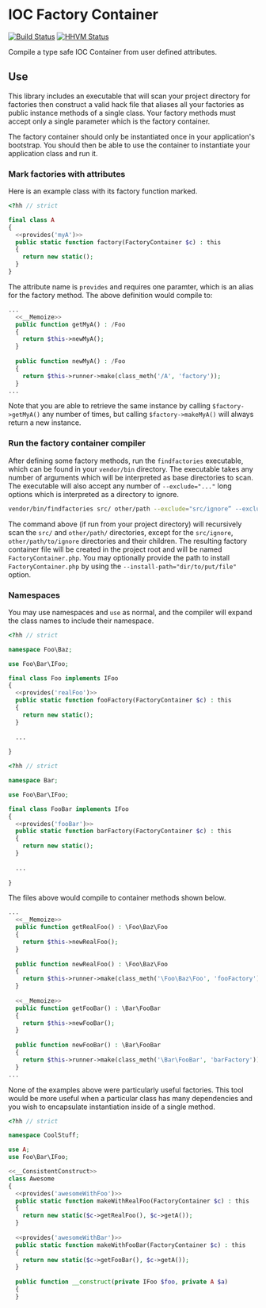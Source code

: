 IOC Factory Container
===================
[![Build Status](https://travis-ci.org/kilahm/IOCFactoryContainer.svg?branch=master)](https://travis-ci.org/kilahm/IOCFactoryContainer) [![HHVM Status](http://hhvm.h4cc.de/badge/kilahm/ioc-factory-container.svg)](http://hhvm.h4cc.de/package/kilahm/ioc-factory-container)

Compile a type safe IOC Container from user defined attributes.

## Use

This library includes an executable that will scan your project directory for factories then construct a valid hack file that aliases all your factories as public instance methods of a single class.  Your factory methods must accept only a single parameter which is the factory container.

The factory container should only be instantiated once in your application's bootstrap.  You should then be able to use the container to instantiate your application class and run it.

### Mark factories with attributes

Here is an example class with its factory function marked.

```php
<?hh // strict

final class A
{
  <<provides('myA')>>
  public static function factory(FactoryContainer $c) : this
  {
    return new static();
  }
}
```

The attribute name is `provides` and requires one paramter, which is an alias for the factory method. The above definition would compile to:

```php
...
  <<__Memoize>>
  public function getMyA() : /Foo
  {
    return $this->newMyA();
  }
  
  public function newMyA() : /Foo
  {
    return $this->runner->make(class_meth('/A', 'factory'));
  }
...
```

Note that you are able to retrieve the same instance by calling `$factory->getMyA()` any number of times, but calling `$factory->makeMyA()` will always return a new instance.

### Run the factory container compiler

After defining some factory methods, run the `findfactories` executable, which can be found in your `vendor/bin` directory.
The executable takes any number of arguments which will be interpreted as base directories to scan.
The executable will also accept any number of `--exclude="..."` long options which is interpreted as a directory to ignore.

```bash
vendor/bin/findfactories src/ other/path --exclude="src/ignore” --exclude=”other/path/to/ignore"
```

The command above (if run from your project directory) will recursively scan the `src/` and `other/path/` directories, except for the `src/ignore`, `other/path/to/ignore` directories and their children.
The resulting factory container file will be created in the project root and will be named `FactoryContainer.php`.
You may optionally provide the path to install `FactoryContainer.php` by using the `--install-path="dir/to/put/file"` option.

### Namespaces

You may use namespaces and `use` as normal, and the compiler will expand the class names to include their namespace.

```php
<?hh // strict

namespace Foo\Baz;

use Foo\Bar\IFoo;

final class Foo implements IFoo
{
  <<provides('realFoo')>>
  public static function fooFactory(FactoryContainer $c) : this
  {
    return new static();
  }
  
  ...
  
}
```

```php
<?hh // strict

namespace Bar;

use Foo\Bar\IFoo;

final class FooBar implements IFoo
{
  <<provides('fooBar')>>
  public static function barFactory(FactoryContainer $c) : this
  {
    return new static();
  }
  
  ...
  
}
```

The files above would compile to container methods shown below.

```php
...
  <<__Memoize>>
  public function getRealFoo() : \Foo\Baz\Foo
  {
    return $this->newRealFoo();
  }
  
  public function newRealFoo() : \Foo\Baz\Foo
  {
    return $this->runner->make(class_meth('\Foo\Baz\Foo', 'fooFactory'));
  }
  
  <<__Memoize>>
  public function getFooBar() : \Bar\FooBar
  {
    return $this->newFooBar();
  }
  
  public function newFooBar() : \Bar\FooBar
  {
    return $this->runner->make(class_meth('\Bar\FooBar', 'barFactory'));
  }
...
```

None of the examples above were particularly useful factories.  This tool would be more useful when a particular class has many dependencies and you wish to encapsulate instantiation inside of a single method.

```php
<?hh // strict

namespace CoolStuff;

use A;
use Foo\Bar\IFoo;

<<__ConsistentConstruct>>
class Awesome
{
  <<provides('awesomeWithFoo')>>
  public static function makeWithRealFoo(FactoryContainer $c) : this
  {
    return new static($c->getRealFoo(), $c->getA());
  }
  
  <<provides('awesomeWithBar')>>
  public static function makeWithFooBar(FactoryContainer $c) : this
  {
    return new static($c->getFooBar(), $c->getA());
  }
  
  public function __construct(private IFoo $foo, private A $a)
  {
  }
```

